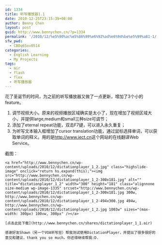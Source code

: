 ```yaml
---
id: 1334
title: 听写播放器1.1
date: 2010-12-25T23:15:39+08:00
author: Benny Chen
layout: post
guid: http://www.bennychen.cn/?p=1334
permalink: '/2010/12/%e5%90%ac%e5%86%99%e6%92%ad%e6%94%be%e5%99%a81-1/'
sfw_pwd:
  - CBOq6Sov0514
categories:
  - English Learning
  - My Projects
tags:
  - air
  - flash
  - flex
  - 听写播放器
---
```

花了圣诞节的时间，为之前的听写播放器又做了一点更新，增加了3个小的feature。

  1. 调节视频大小。原来的视频播放区域确实是太小了，现在增加了视频区域大小，并提供large,medium和small三种size可调节；
  2. 添加了eternal repeat功能，双击F7键，可以进入永久重复；
  3. 为听写文本输入框增加了cursor translation功能，通过鼠标选择单词，可以获取单词的释义。用的是<http://www.ject.cn>这个网站的在线翻译Web Service。 </ol> 
    截图：
  
    <a href="http://www.bennychen.cn/wp-content/uploads/2010/12/dictationplayer_1_2.jpg" class="highslide-image" onclick="return hs.expand(this);"><img src="http://www.bennychen.cn/wp-content/uploads/2010/12/dictationplayer_1_2-300x181.jpg" alt="" title="dictationplayer_1_2" width="300" height="181" class="alignnone size-medium wp-image-1335" srcset="http://www.bennychen.cn/wp-content/uploads/2010/12/dictationplayer_1_2-300x181.jpg 300w, http://www.bennychen.cn/wp-content/uploads/2010/12/dictationplayer_1_2-494x300.jpg 494w, http://www.bennychen.cn/wp-content/uploads/2010/12/dictationplayer_1_2.jpg 1003w" sizes="(max-width: 300px) 100vw, 300px" /></a>
    
    [点击此处下载](http://www.bennychen.cn/shares/dictationplayer_1_1.air)
    
    感谢好友Shawn（另一个VOA听写狂）帮我测试使用DictationPlayer，并提出了很多很好的意见和建议，thank you so much，你还得继续帮我:D.